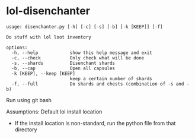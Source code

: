 # lol-disenchanter

```
usage: disenchanter.py [-h] [-c] [-s] [-b] [-k [KEEP]] [-f]

Do stuff with lol loot inventory

options:
  -h, --help            show this help message and exit
  -c, --check           Only check what will be done
  -s, --shards          Disenchant shards
  -b, --cap             Open all capsules
  -k [KEEP], --keep [KEEP]
                        keep a certain number of shards
  -f, --full            Do shards and chests (combination of -s and -b)
```

Run using git bash

Assumptions:
Default lol install location
- If the install location is non-standard, run the python file from that directory